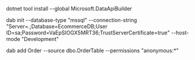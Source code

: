 dotnet tool install --global Microsoft.DataApiBuilder

dab init --database-type "mssql" --connection-string "Server=.;Database=EcommerceDB;User ID=sa;Password=VaEpSIOGX5MRT36;TrustServerCertificate=true" --host-mode "Development"

dab add Order --source dbo.OrderTable --permissions "anonymous:*"